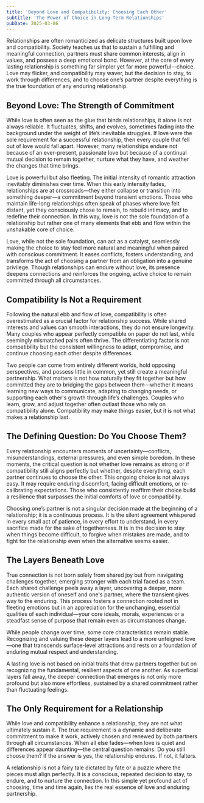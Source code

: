 ```yaml
---
title: 'Beyond Love and Compatibility: Choosing Each Other'
subtitle: 'The Power of Choice in Long-Term Relationships'
pubDate: 2025-03-06
---
```



Relationships are often romanticized as delicate structures built upon love and compatibility. Society teaches us that to sustain a fulfilling and meaningful connection, partners must share common interests, align in values, and possess a deep emotional bond. However, at the core of every lasting relationship is something far simpler yet far more powerful—choice. Love may flicker, and compatibility may waver, but the decision to stay, to work through differences, and to choose one’s partner despite everything is the true foundation of any enduring relationship.

## Beyond Love: The Strength of Commitment

While love is often seen as the glue that binds relationships, it alone is not always reliable. It fluctuates, shifts, and evolves, sometimes fading into the background under the weight of life’s inevitable struggles. If love were the sole requirement for a successful relationship, then every couple that fell out of love would fall apart. However, many relationships endure not because of an ever-present, passionate love but because of a continual mutual decision to remain together, nurture what they have, and weather the changes that time brings.

Love is powerful but also fleeting. The initial intensity of romantic attraction inevitably diminishes over time. When this early intensity fades, relationships are at crossroads—they either collapse or transition into something deeper—a commitment beyond transient emotions. Those who maintain life-long relationships often speak of phases where love felt distant, yet they consciously chose to remain, to rebuild intimacy, and to redefine their connection. In this way, love is not the sole foundation of a relationship but rather one of many elements that ebb and flow within the unshakable core of choice.

Love, while not the sole foundation, can act as a catalyst, seamlessly making the choice to stay feel more natural and meaningful when paired with conscious commitment.  It eases conflicts, fosters understanding, and transforms the act of choosing a partner from an obligation into a genuine privilege. Though relationships can endure without love, its presence deepens connections and reinforces the ongoing, active choice to remain committed through all circumstances.

## Compatibility Is Not a Requirement

Following the natural ebb and flow of love, compatibility is often overestimated as a crucial factor for relationship success. While shared interests and values can smooth interactions, they do not ensure longevity. Many couples who appear perfectly compatible on paper do not last, while seemingly mismatched pairs often thrive. The differentiating factor is not compatibility but the consistent willingness to adapt, compromise, and continue choosing each other despite differences.

Two people can come from entirely different worlds, hold opposing perspectives, and possess little in common, yet still create a meaningful partnership. What matters is not how naturally they fit together but how committed they are to bridging the gaps between them—whether it means learning new ways to communicate, adapting to changing needs, or supporting each other's growth through life’s challenges. Couples who learn, grow, and adjust together often outlast those who rely on compatibility alone. Compatibility may make things easier, but it is not what makes a relationship last.

## The Defining Question: Do You Choose Them?

Every relationship encounters moments of uncertainty—conflicts, misunderstandings, external pressures, and even simple boredom. In these moments, the critical question is not whether love remains as strong or if compatibility still aligns perfectly but whether, despite everything, each partner continues to choose the other. This ongoing choice is not always easy. It may require enduring discomfort, facing difficult emotions, or re-calibrating expectations. Those who consistently reaffirm their choice build a resilience that surpasses the initial comforts of love or compatibility.&#x20;

Choosing one’s partner is not a singular decision made at the beginning of a relationship; it is a continuous process. It is the silent agreement whispered in every small act of patience, in every effort to understand, in every sacrifice made for the sake of togetherness. It is in the decision to stay when things become difficult, to forgive when mistakes are made, and to fight for the relationship even when the alternative seems easier.

## The Layers Beneath Love

True connection is not born solely from shared joy but from navigating challenges together, emerging stronger with each trial faced as a team. Each shared challenge peels away a layer, uncovering a deeper, more authentic version of oneself and one's partner, where the transient gives way to the enduring. This process fosters a connection rooted not in fleeting emotions but in an appreciation for the unchanging, essential qualities of each individual—your core ideals, morals, experiences  or a steadfast sense of purpose that remain even as circumstances change.

While people change over time, some core characteristics remain stable. Recognizing and valuing these deeper layers lead to a more unfeigned love—one that transcends surface-level attractions and rests on a foundation of enduring mutual respect and understanding.

A lasting love is not based on initial traits that drew partners together but on recognizing the fundamental, resilient aspects of one another. As superficial layers fall away, the deeper connection that emerges is not only more profound but also more effortless, sustained by a shared commitment rather than fluctuating feelings.

## The Only Requirement for a Relationship

While love and compatibility enhance a relationship, they are not what ultimately sustain it. The true requirement is a dynamic and deliberate commitment to make it work, actively chosen and renewed by both partners through all circumstances. When all else fades—when love is quiet and differences appear daunting—the central question remains: Do you still choose them? If the answer is yes, the relationship endures. If not, it falters.

A relationship is not a fairy tale dictated by fate or a puzzle where the pieces must align perfectly. It is a conscious, repeated decision to stay, to endure, and to nurture the connection. In this simple yet profound act of choosing, time and time again, lies the real essence of love and enduring partnership.

